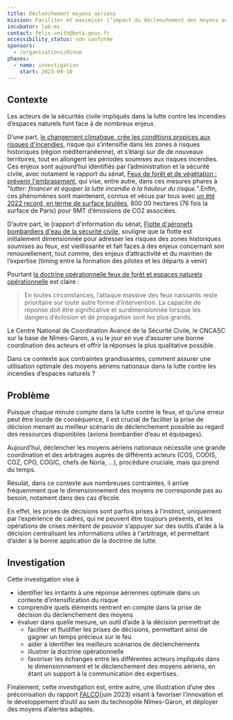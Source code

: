 ```yaml
---
title: Déclenchement moyens aériens
mission: Faciliter et maximiser l’impact du déclenchement des moyens aériens nationaux dans la lutte contre les incendies
incubator: lab-mi
contact: felix.veith@beta.gouv.fr
accessibility_status: non conforme
sponsors:
  - /organisations/dinum
phases:
  - name: investigation
    start: 2023-09-10
---
```


## Contexte

Les acteurs de la sécurités civile impliqués dans la lutte contre les incendies d’espaces naturels font face à de nombreux enjeux.

D’une part, [le changement climatique, crée les conditions propices aux risques d'incendies](https://www.ipcc.ch/report/ar6/wg2/downloads/report/IPCC_AR6_WGII_TechnicalSummary.pdf), risque qui s’intensifie dans les zones à risques historiques (région méditerranéenne), et s’élargi sur de de nouveaux territoires, tout en allongent les périodes soumises aux risques incendies. Ces enjeux sont aujourd’hui  identifiés par l’administration et la sécurité civile, avec notament le rapport du sénat, [Feux de forêt et de végétation : prévenir l'embrasement](https://www.senat.fr/rap/r21-856/r21-8560.html#toc0), qui vise, entre autre, dans ces mesures phares à "_lutter: financer et équiper la lutte incendie à la hauteur du risque._".Enfin, ces phénomènes sont maintenant, connus et vécus par tous avec [un été 2022 record, en terme de surface brulées](https://effis-gwis-cms.s3.eu-west-1.amazonaws.com/effis/reports-and-publications/annual-fire-reports/Annual_Report_2022_final_231117_online.pdf), 800 00 hectares (76 fois la surface de Paris) pour 9MT d’émissions de CO2 associées.

D’autre part, le [rapport d'information du sénat, [Flotte d'aéronefs bombardiers d'eau de la sécurité civile](https://www.senat.fr/rap/r22-838/r22-838_mono.html#toc0), souligne  que la flotte est initialement dimensionnée pour adresser les risques des zones historiques soumises au feux, est vieillissante et fait faces à des enjeux concernant son renouvellement, tout comme, des enjeux d’attractivité et du maintien de l’expertise (timing entre la formation des pilotes et les départs à venir)

Pourtant [la doctrine opérationnelle feux de forêt et espaces naturels opérationnelle](https://mobile.interieur.gouv.fr/Le-ministere/Securite-civile/Documentation-technique/Les-sapeurs-pompiers/Doctrines-et-techniques-professionnelles/Guide-de-doctrine-operationnelle) est claire :
> En toutes circonstances, l’attaque massive des feux naissants reste prioritaire sur toute autre forme d’intervention. La capacité de réponse doit être significative et surdimensionnée lorsque les dangers d’éclosion et de propagation sont les plus grands.

Le Centre National de Coordination Avancé de la Sécurité Civile, le CNCASC sur la base de Nîmes-Garon, a vu le jour en vue d’assurer une bonne coordination des acteurs et offrir la réponses la plus qualitative possible. 

Dans ce contexte aux contraintes grandissantes, comment assurer une utilisation optimale des moyens aériens nationaux dans la lutte contre les incendies d’espaces naturels ?

## Problème

Puisque chaque minute compte dans la lutte contre le feux, et qu’une erreur peut être lourde de conséquence, il est crucial de faciliter la prise de décision menant au meilleur scénario de déclenchement possible au regard des ressources disponibles (avions bombardier d’eau et équipages).

Aujourd’hui, déclencher les moyens aériens nationaux nécessite une grande coordination et des arbitrages auprès de différents acteurs (COS, CODIS, COZ, CPO, COGIC, chefs de Noria, ...), procédure cruciale, mais qui prend du temps.

Résulat, dans ce contexte aux nombreuses contraintes, il arrive fréquemment que le dimensionnement des moyens ne corresponde pas au besoin, notament dans des cas d’école.

En effet, les prises de décisions sont parfois prises à l’instinct, uniquement par l’expérience de cadres, qui ne peuvent être toujours présents, et les opérations de crises méritent de pouvoir s’appuyer sur des outils d’aide à la décision centralisant les informations utiles à l'arbitrage, et permettant d’aider à la bonne application de la doctrine de lutte.

## Investigation

Cette investigation vise à 

- identifier les irritants à une réponse aériennes optimale dans un contexte d’intensification du risque
- comprendre quels éléments rentrent en compte dans la prise de décision du déclenchement des moyens
- évaluer dans quelle mesure, un outil d’aide à la décision permettrait de
    - faciliter et fluidifier les prises de décisions, permettant ainsi de gagner un temps précieux sur le feu
    - aider à identifier les meilleurs scénarios de déclenchements
    - illustrer la doctrine opérationnelle
    - favoriser les échanges entre les différentes acteurs impliqués dans le dimensionnement et le déclenchement des moyens aériens, en étant un support à la communication des expertises.

Finalement, cette investigation est, entre autre, une illustration d’une des préconisation du rapport [FALCO](https://www.lagazettedescommunes.com/telechargements/2023/06/modernisation-secu-civile-9ep-bd.pdf)(juin 2023) visant à favoriser l’innovation et le développement d’outil au sein du technopôle Nîmes-Garon, et déployer des moyens d’alertes adaptés.
